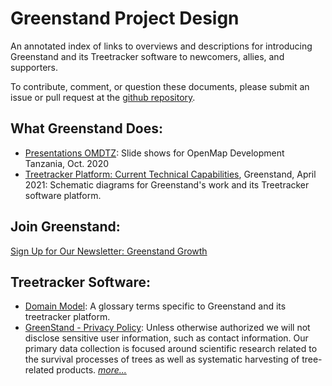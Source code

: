 # Greenstand Project Design

An annotated index of links to overviews and descriptions for introducing Greenstand and its Treetracker software to newcomers, allies, and supporters.

To contribute, comment, or question these documents, please submit an issue or pull request at the [github repository](https://github.com/Greenstand/greenstand-documentation).

## What Greenstand Does:

* [Presentations OMDTZ](https://greenstand.org/devbox/sua-omdtz-placement): Slide shows for OpenMap Development Tanzania, Oct. 2020
* [Treetracker Platform: Current Technical Capabilities](TechCapabilitiesWinter2021-3.pdf), Greenstand, April 2021: Schematic diagrams for Greenstand's work and its Treetracker software platform.

## Join Greenstand:

[Sign Up for Our Newsletter: Greenstand Growth](https://greenstand.org/devbox/signup)

## Treetracker Software:

* [Domain Model](https://github.com/Greenstand/system-design-docs/blob/master/domain-model/domain\_model.md): A glossary terms specific to Greenstand and its treetracker platform.
* [GreenStand - Privacy Policy](https://greenstand.org/devbox/privacy-policy-for-the-app): Unless otherwise authorized we will not disclose sensitive user information, such as contact information. Our primary data collection is focused around scientific research related to the survival processes of trees as well as systematic harvesting of tree-related products. [_more..._](https://greenstand.org/devbox/privacy-policy-for-the-app)
